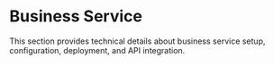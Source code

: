 # Business Service

This section provides technical details about business service setup, configuration, deployment, and API integration.



